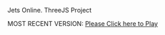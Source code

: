 Jets Online. ThreeJS Project

MOST RECENT VERSION: [Please Click here to Play](https://rawcdn.githack.com/alperenbutun/jets-online/2c243be/index.html)
